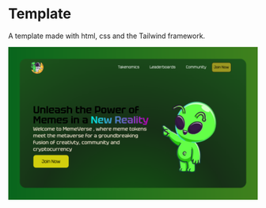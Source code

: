 # Template
A template made with html, css and the Tailwind framework.

<img src="/static/template/1.png" width="800"/>

# 



